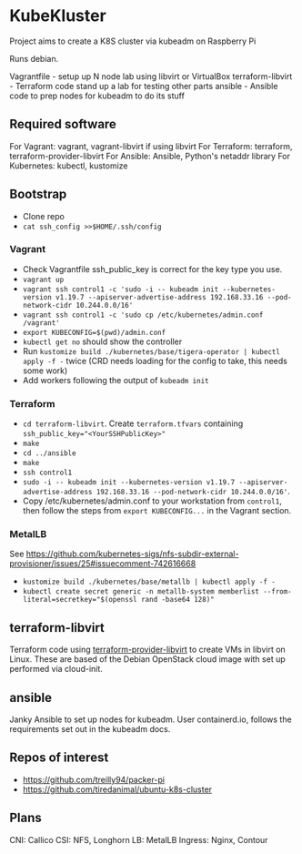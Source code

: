 # KubeKluster

Project aims to create a K8S cluster via kubeadm on Raspberry Pi

Runs debian.

Vagrantfile - setup up N node lab using libvirt or VirtualBox
terraform-libvirt - Terraform code stand up a lab for testing other parts
ansible - Ansible code to prep nodes for kubeadm to do its stuff

## Required software

For Vagrant: vagrant, vagrant-libvirt if using libvirt
For Terraform: terraform, terraform-provider-libvirt
For Ansible: Ansible, Python's netaddr library
For Kubernetes: kubectl, kustomize

## Bootstrap

* Clone repo
* `cat ssh_config >>$HOME/.ssh/config` 

### Vagrant

* Check Vagrantfile ssh_public_key is correct for the key type you use.
* `vagrant up`
* `vagrant ssh control1 -c 'sudo -i -- kubeadm init --kubernetes-version v1.19.7 --apiserver-advertise-address 192.168.33.16 --pod-network-cidr 10.244.0.0/16'`
* `vagrant ssh control1 -c 'sudo cp /etc/kubernetes/admin.conf /vagrant'`
* `export KUBECONFIG=$(pwd)/admin.conf`
* `kubectl get no` should show the controller
* Run `kustomize build ./kubernetes/base/tigera-operator | kubectl apply -f -` twice (CRD needs loading for the config to take, this needs some work)
* Add workers following the output of `kubeadm init`

### Terraform

* `cd terraform-libvirt`. Create `terraform.tfvars` containing `ssh_public_key="<YourSSHPublicKey>"`
* `make`
* `cd ../ansible`
* `make`
* `ssh control1`
* `sudo -i -- kubeadm init --kubernetes-version v1.19.7 --apiserver-advertise-address 192.168.33.16 --pod-network-cidr 10.244.0.0/16'`.
* Copy /etc/kubernetes/admin.conf to your workstation from `control1`, then follow the steps from `export KUBECONFIG...` in the Vagrant section.

### MetalLB

See https://github.com/kubernetes-sigs/nfs-subdir-external-provisioner/issues/25#issuecomment-742616668

* `kustomize build ./kubernetes/base/metallb | kubectl apply -f -`
* `kubectl create secret generic -n metallb-system memberlist --from-literal=secretkey="$(openssl rand -base64 128)"`


## terraform-libvirt

Terraform code using [terraform-provider-libvirt](https://github.com/dmacvicar/terraform-provider-libvirt)
to create VMs in libvirt on Linux. These are based of the Debian OpenStack cloud image with set up
performed via cloud-init.

## ansible

Janky Ansible to set up nodes for kubeadm. User containerd.io, follows the requirements set out in the kubeadm docs.

## Repos of interest

* https://github.com/treilly94/packer-pi
* https://github.com/tiredanimal/ubuntu-k8s-cluster

## Plans

CNI: Callico
CSI: NFS, Longhorn
LB: MetalLB
Ingress: Nginx, Contour
